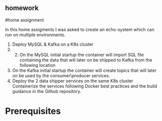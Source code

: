 ## homework
#home assignment 

In this home assigments I was asked to create an echo-system which can run on  multiple environments.
1.	Deploy MySQL & Kafka on a K8s cluster
2. 2.	On the MySQL initial startup the container will import SQL file containing the data that will later on be shipped to Kafka from the following location
3.	On the Kafka initial startup the container will create topics that will later on be used by the consumer\producer services.
4.	Deploy the 2 data shipper services on the same K8s cluster
 	Containerize the services following Docker best practices and the build guidance in the Github repository. 
  
# Prerequisites

